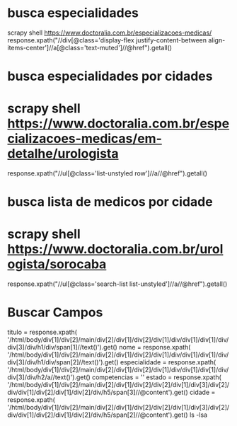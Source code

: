 # busca especialidades 
scrapy shell https://www.doctoralia.com.br/especializacoes-medicas/
response.xpath("//div[@class='display-flex justify-content-between align-items-center']//a[@class='text-muted']//@href").getall()

# busca especialidades por cidades
# scrapy shell https://www.doctoralia.com.br/especializacoes-medicas/em-detalhe/urologista
response.xpath("//ul[@class='list-unstyled row']//a//@href").getall()

# busca  lista de medicos por cidade
# scrapy shell https://www.doctoralia.com.br/urologista/sorocaba
response.xpath("//ul[@class='search-list list-unstyled']//a//@href").getall() 

# Buscar Campos
titulo = response.xpath(
            '/html/body/div[1]/div[2]/main/div[2]/div[1]/div[2]/div[1]/div/div[1]/div[1]/div/div[3]/div/h1/div/span[1]//text()').get()
nome = response.xpath(
            '/html/body/div[1]/div[2]/main/div[2]/div[1]/div[2]/div[1]/div/div[1]/div[1]/div/div[3]/div/h1/div/span[2]//text()').get()
especialidade = response.xpath(
            '/html/body/div[1]/div[2]/main/div[2]/div[1]/div[2]/div[1]/div/div[1]/div[1]/div/div[3]/div/h2/a//text()').get()
competencias = ''
        estado = response.xpath(
            '/html/body/div[1]/div[2]/main/div[2]/div[1]/div[2]/div[2]/div[1]/div[3]/div[2]/div/div[1]/div[2]/div[1]/div[2]/div/h5/span[3]//@content').get()
cidade = response.xpath(
            '/html/body/div[1]/div[2]/main/div[2]/div[1]/div[2]/div[2]/div[1]/div[3]/div[2]/div/div[1]/div[2]/div[1]/div[2]/div/h5/span[2]//@content').get()
ls -lsa
